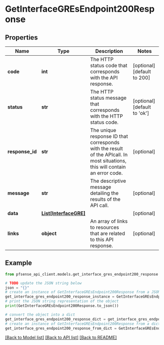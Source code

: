 # GetInterfaceGREsEndpoint200Response


## Properties

Name | Type | Description | Notes
------------ | ------------- | ------------- | -------------
**code** | **int** | The HTTP status code that corresponds with the API response. | [optional] [default to 200]
**status** | **str** | The HTTP status message that corresponds with the HTTP status code. | [optional] [default to 'ok']
**response_id** | **str** | The unique response ID that corresponds with the result of the APIcall. In most situations, this will contain an error code. | [optional] 
**message** | **str** | The descriptive message detailing the results of the API call. | [optional] 
**data** | [**List[InterfaceGRE]**](InterfaceGRE.md) |  | [optional] 
**links** | **object** | An array of links to resources that are related to this API response. | [optional] 

## Example

```python
from pfsense_api_client.models.get_interface_gres_endpoint200_response import GetInterfaceGREsEndpoint200Response

# TODO update the JSON string below
json = "{}"
# create an instance of GetInterfaceGREsEndpoint200Response from a JSON string
get_interface_gres_endpoint200_response_instance = GetInterfaceGREsEndpoint200Response.from_json(json)
# print the JSON string representation of the object
print(GetInterfaceGREsEndpoint200Response.to_json())

# convert the object into a dict
get_interface_gres_endpoint200_response_dict = get_interface_gres_endpoint200_response_instance.to_dict()
# create an instance of GetInterfaceGREsEndpoint200Response from a dict
get_interface_gres_endpoint200_response_from_dict = GetInterfaceGREsEndpoint200Response.from_dict(get_interface_gres_endpoint200_response_dict)
```
[[Back to Model list]](../README.md#documentation-for-models) [[Back to API list]](../README.md#documentation-for-api-endpoints) [[Back to README]](../README.md)


